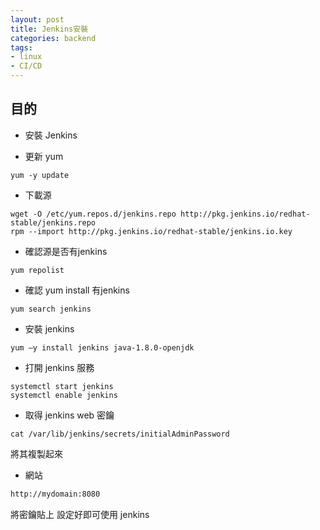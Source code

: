 ```yaml
---
layout: post
title: Jenkins安裝
categories: backend
tags:
- linux
- CI/CD
---
```

## 目的 ##

 - 安裝 Jenkins

 <!-- more -->
   
 - 更新 yum
```shell script
yum -y update
```


 - 下載源
```shell script
wget -O /etc/yum.repos.d/jenkins.repo http://pkg.jenkins.io/redhat-stable/jenkins.repo
rpm --import http://pkg.jenkins.io/redhat-stable/jenkins.io.key
```


 - 確認源是否有jenkins
 
```shell script
yum repolist
```


 - 確認 yum install 有jenkins
 
```shell script
yum search jenkins
```


 - 安裝 jenkins
 
```shell script
yum –y install jenkins java-1.8.0-openjdk
```


 - 打開 jenkins 服務
 
```shell script
systemctl start jenkins
systemctl enable jenkins
```


- 取得 jenkins web 密鑰

```shell script
cat /var/lib/jenkins/secrets/initialAdminPassword
```
將其複製起來


- 網站

```bash
http://mydomain:8080
```
將密鑰貼上 設定好即可使用 jenkins
